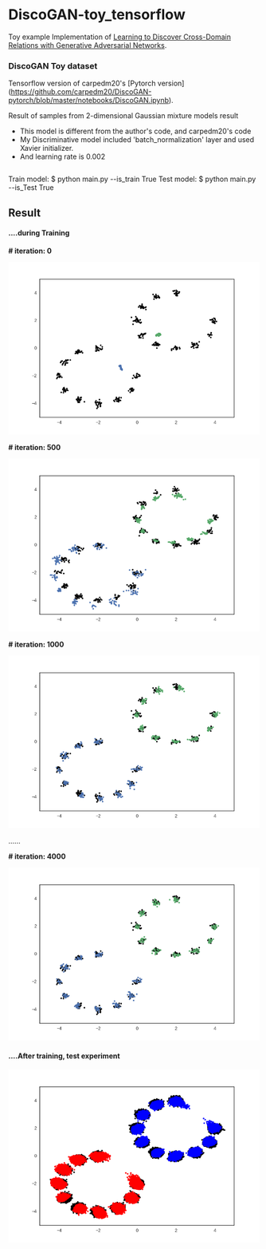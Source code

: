 # DiscoGAN-toy_tensorflow


Toy example Implementation of [Learning to Discover Cross-Domain Relations with Generative Adversarial Networks](https://arxiv.org/abs/1703.05192).

### DiscoGAN Toy dataset

Tensorflow version of carpedm20's [Pytorch version] (https://github.com/carpedm20/DiscoGAN-pytorch/blob/master/notebooks/DiscoGAN.ipynb).

Result of samples from 2-dimensional Gaussian mixture models result

* This model is different from the author's code, and carpedm20's code
* My Discriminative model included 'batch_normalization' layer and used Xavier initializer.
* And learning rate is 0.002
<pre><code></code></pre>
Train model:
        $ python main.py --is_train True
Test model: 
        $ python main.py --is_Test True

## Result

#### ....during Training

**# iteration: 0**

<img src="result/0.png">

**# iteration: 500**

<img src="result/500.png">

**# iteration: 1000**

<img src="result/1000.png">

......

**# iteration: 4000**

<img src="result/4000.png">

#### ....After training, test experiment
<img src="result/test_result.png">
